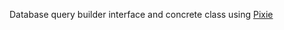Database query builder interface and concrete class using [Pixie](https://github.com/usmanhalalit/pixie)